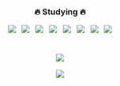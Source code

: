 #
<div align=center>
<h3>🔥 Studying 🔥</h3>
<p><img src="https://img.shields.io/badge/Java-007396?style=flat-square&logo=Java&logoColor=white"/>&nbsp;&nbsp;
<img src="https://img.shields.io/badge/C-A8B9CC?style=flat-square&logo=C&logoColor=white"/>&nbsp;&nbsp;
<img src="https://img.shields.io/badge/C++-00599C?style=flat-square&logo=C%2B%2B&logoColor=white"/>&nbsp;&nbsp;
<img src="https://img.shields.io/badge/JavaScript-F7DF1E?style=flat-square&logo=JavaScript&logoColor=white"/>&nbsp;&nbsp;
<img src="https://img.shields.io/badge/HTML5-E34F26?style=flat-square&logo=HTML5&logoColor=white"/>&nbsp;&nbsp;
<img src="https://img.shields.io/badge/CSS3-1572B6?style=flat-square&logo=CSS3&logoColor=white"/>&nbsp;&nbsp;
<img src="https://img.shields.io/badge/PHP-777BB4?style=flat-square&logo=PHP&logoColor=white"/>&nbsp;&nbsp;
<img src="https://img.shields.io/badge/MySQL-f1d8d9?style=flat&logo=MySQL&logoColor=4479A1"/></p>
 </div>
 
#
<div align=center>
	<img src="https://github-readme-stats.vercel.app/api/top-langs/?username=eunjin2118&layout=compact"><br><br>
<img src="https://github-readme-stats.vercel.app/api?username=eunjin2118&show_icons=true">
</div>

